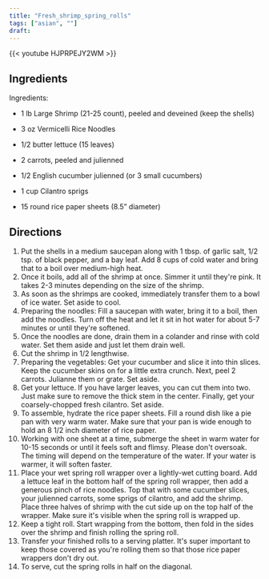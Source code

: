 ```yaml
---
title: "Fresh_shrimp_spring_rolls"
tags: ["asian", ""]
draft:
---
```

{{< youtube HJPRPEJY2WM  >}}

## Ingredients

Ingredients:

-	1 lb Large Shrimp (21-25 count), peeled and deveined (keep the shells)

-	3 oz Vermicelli Rice Noodles

-	1/2 butter lettuce (15 leaves)

-	2 carrots, peeled and julienned

-	1/2 English cucumber julienned (or 3 small cucumbers)

-	1 cup Cilantro sprigs

-	15 round rice paper sheets (8.5” diameter)

## Directions

1. Put the shells in a medium saucepan along with 1 tbsp. of garlic salt, 1/2 tsp. of black pepper, and a bay leaf. Add 8 cups of cold water and bring that to a boil over medium-high heat.
2. Once it boils, add all of the shrimp at once. Simmer it until they're pink. It takes 2-3 minutes depending on the size of the shrimp.
3. As soon as the shrimps are cooked, immediately transfer them to a bowl of ice water. Set aside to cool.
4. Preparing the noodles: Fill a saucepan with water, bring it to a boil, then add the noodles. Turn off the heat and let it sit in hot water for about 5-7 minutes or until they're softened.
5. Once the noodles are done, drain them in a colander and rinse with cold water. Set them aside and just let them drain well.
6. Cut the shrimp in 1/2 lengthwise.
7. Preparing the vegetables: Get your cucumber and slice it into thin slices. Keep the cucumber skins on for a little extra crunch. Next, peel 2 carrots. Julianne them or grate. Set aside.
8. Get your lettuce. If you have larger leaves, you can cut them into two. Just make sure to remove the thick stem in the center. Finally, get your coarsely-chopped fresh cilantro. Set aside.
9. To assemble, hydrate the rice paper sheets. Fill a round dish like a pie pan with very warm water. Make sure that your pan is wide enough to hold an 8 1/2 inch diameter of rice paper.
10. Working with one sheet at a time, submerge the sheet in warm water for 10-15 seconds or until it feels soft and flimsy. Please don't oversoak. The timing will depend on the temperature of the water. If your water is warmer, it will soften faster.
11. Place your wet spring roll wrapper over a lightly-wet cutting board. Add a lettuce leaf in the bottom half of the spring roll wrapper, then add a generous pinch of rice noodles. Top that with some cucumber slices, your julienned carrots, some sprigs of cilantro, and add the shrimp. Place three halves of shrimp with the cut side up on the top half of the wrapper. Make sure it's visible when the spring roll is wrapped up.
12. Keep a tight roll. Start wrapping from the bottom, then fold in the sides over the shrimp and finish rolling the spring roll.
13. Transfer your finished rolls to a serving platter. It's super important to keep those covered as you're rolling them so that those rice paper wrappers don't dry out.
14. To serve, cut the spring rolls in half on the diagonal.